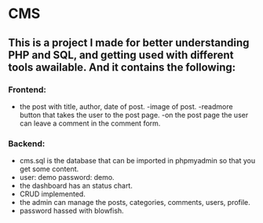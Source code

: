 # CMS

## This is a project I made for better understanding PHP and SQL, and getting used with different tools awailable. And it contains the following:

### Frontend:
- the post with title, author, date of post.
-image of post.
-readmore button that takes the user to the post page.
-on the post page the user can leave a comment in the comment form.

### Backend:
- cms.sql is the database that can be imported in phpmyadmin so that you get some content.
- user: demo password: demo.
- the dashboard has an status chart.
- CRUD implemented.
- the admin can manage the posts, categories, comments, users, profile.
- password hassed with blowfish.